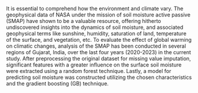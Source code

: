 It is essential to comprehend how the environment and climate vary. The geophysical data of NASA under the mission of soil moisture active passive (SMAP) have shown to be a valuable resource, offering hitherto undiscovered insights into the dynamics of soil moisture, and associated geophysical terms like sunshine, humidity, saturation of land, temperature of the surface, and vegetation, etc. To evaluate the effect of global warming on climatic changes, analysis of the SMAP has been conducted in several regions of Gujarat, India, over the last four years (2020-2023) in the current study. After preprocessing the original dataset for missing value imputation, significant features with a greater influence on the surface soil moisture were extracted using a random forest technique. Lastly, a model for predicting soil moisture was constructed utilizing the chosen characteristics and the gradient boosting (GB) technique. 
